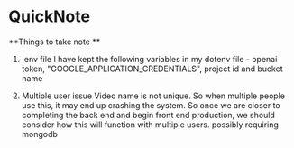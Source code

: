 # QuickNote

**Things to take note
**
1. .env file
    I have kept the following variables in my dotenv file - openai token, "GOOGLE_APPLICATION_CREDENTIALS", project id and bucket name

2. Multiple user issue
   Video name is not unique. So when multiple people use this, it may end up crashing the system. So once we are 
   closer to completing the back end and begin front end production, we should consider how this will function 
   with multiple users. possibly requiring mongodb
